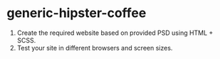
# generic-hipster-coffee


1. Create the required website based on provided PSD using HTML + SCSS.
2. Test your site in different browsers and screen sizes.
